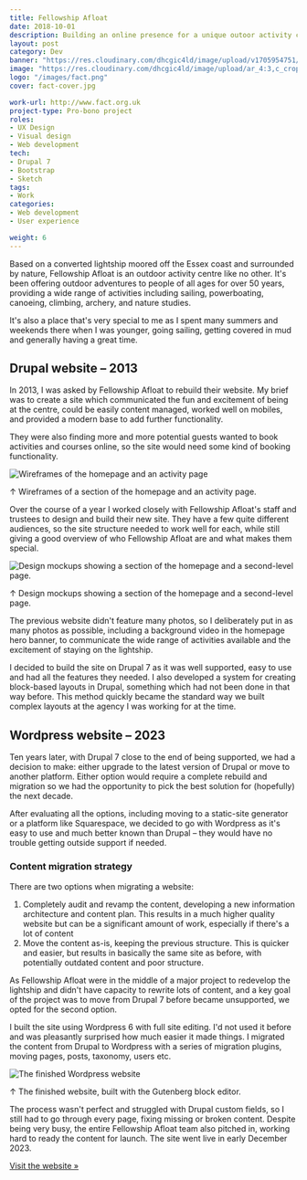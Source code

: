 ```yaml
---
title: Fellowship Afloat
date: 2018-10-01
description: Building an online presence for a unique outoor activity centre.
layout: post
category: Dev
banner: "https://res.cloudinary.com/dhcgic4ld/image/upload/v1705954751/trinity.jpg"
image: "https://res.cloudinary.com/dhcgic4ld/image/upload/ar_4:3,c_crop,g_north/fact1.jpg"
logo: "/images/fact.png"
cover: fact-cover.jpg

work-url: http://www.fact.org.uk
project-type: Pro-bono project
roles:
- UX Design
- Visual design
- Web development
tech:
- Drupal 7
- Bootstrap
- Sketch
tags:
- Work
categories:
- Web development
- User experience

weight: 6
---
```


Based on a converted lightship moored off the Essex coast and surrounded by nature, Fellowship Afloat is an outdoor activity centre like no other. It's been offering outdoor adventures to people of all ages for over 50 years, providing a wide range of activities including sailing, powerboating, canoeing, climbing, archery, and nature studies. 

It's also a place that's very special to me as I spent many summers and weekends there when I was younger, going sailing, getting covered in mud and generally having a great time.

## Drupal website – 2013

In 2013, I was asked by Fellowship Afloat to rebuild their website. My brief was to create a site which communicated the fun and excitement of being at the centre, could be easily content managed, worked well on mobiles, and provided a modern base to add further functionality.

They were also finding more and more potential guests wanted to book activities and courses online, so the site would need some kind of booking functionality.

<img src="https://res.cloudinary.com/dhcgic4ld/image/upload/v1705956074/Fact_wireframes.jpg" alt="Wireframes of the homepage and an activity page" class="wide">
<p class="caption">↑ Wireframes of a section of the homepage and an activity page.</p>

Over the course of a year I worked closely with Fellowship Afloat's staff and trustees to design and build their new site. They have a few quite different audiences, so the site structure needed to work well for each, while still giving a good overview of who Fellowship Afloat are and what makes them special.

<img src="https://res.cloudinary.com/dhcgic4ld/image/upload/v1705956074/Fact_designs.jpg" alt="Design mockups showing a section of the homepage and a second-level page." class="wide">
<p class="caption">↑ Design mockups showing a section of the homepage and a second-level page.</p>

The previous website didn't feature many photos, so I deliberately put in as many photos as possible, including a background video in the homepage hero banner, to communicate the wide range of activities available and the excitement of staying on the lightship.

I decided to build the site on Drupal 7 as it was well supported, easy to use and had all the features they needed. I also developed a system for creating block-based layouts in Drupal, something which had not been done in that way before. This method quickly became the standard way we built complex layouts at the agency I was working for at the time.

## Wordpress website – 2023

Ten years later, with Drupal 7 close to the end of being supported, we had a decision to make: either upgrade to the latest version of Drupal or move to another platform. Either option would require a complete rebuild and migration so we had the opportunity to pick the best solution for (hopefully) the next decade.

After evaluating all the options, including moving to a static-site generator or a platform like Squarespace, we decided to go with Wordpress as it's easy to use and much better known than Drupal – they would have no trouble getting outside support if needed.

### Content migration strategy

There are two options when migrating a website: 

1. Completely audit and revamp the content, developing a new information architecture and content plan. This results in a much higher quality website but can be a significant amount of work, especially if there's a lot of content
2. Move the content as-is, keeping the previous structure. This is quicker and easier, but results in basically the same site as before, with potentially outdated content and poor structure.

As Fellowship Afloat were in the middle of a major project to redevelop the lightship and didn't have capacity to rewrite lots of content, and a key goal of the project was to move from Drupal 7 before became unsupported, we opted for the second option.

I built the site using Wordpress 6 with full site editing. I'd not used it before and was pleasantly surprised how much easier it made things. I migrated the content from Drupal to Wordpress with a series of migration plugins, moving pages, posts, taxonomy, users etc.

<img src="https://res.cloudinary.com/dhcgic4ld/image/upload/v1705967928/Fact_wordpress.jpg" alt="The finished Wordpress website" class="wide">
<p class="caption">↑ The finished website, built with the Gutenberg block editor.</p>

The process wasn't perfect and struggled with Drupal custom fields, so I still had to go through every page, fixing missing or broken content. Despite being very busy, the entire Fellowship Afloat team also pitched in, working hard to ready the content for launch. The site went live in early December 2023.

[Visit the website »](https://www.fact.org.uk)